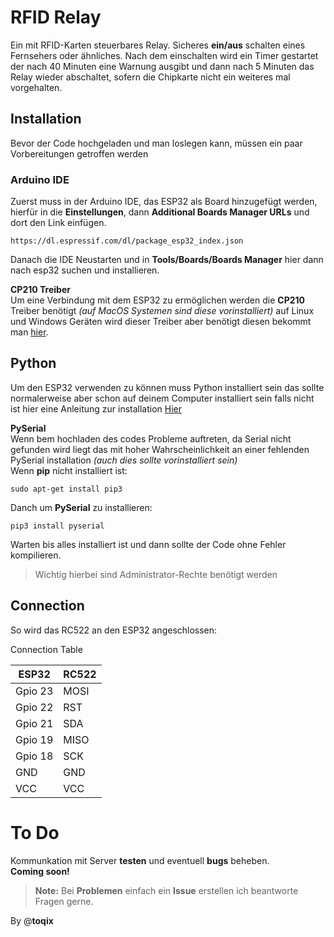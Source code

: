 <h1 id="rfid-relay">RFID Relay</h1>
<p>Ein mit RFID-Karten steuerbares Relay. Sicheres <strong>ein/aus</strong> schalten eines Fernsehers oder ähnliches. Nach dem einschalten wird ein Timer gestartet der nach 40 Minuten eine Warnung ausgibt und dann nach 5 Minuten das Relay wieder abschaltet, sofern die Chipkarte nicht ein weiteres mal vorgehalten.</p>
<h2 id="installation">Installation</h2>
<p>Bevor der Code hochgeladen und man loslegen kann, müssen ein paar Vorbereitungen getroffen werden</p>
<h3 id="arduino-ide">Arduino IDE</h3>
<p>Zuerst muss in der Arduino IDE, das ESP32 als Board hinzugefügt werden, hierfür in die <strong>Einstellungen</strong>, dann <strong>Additional Boards Manager URLs</strong> und dort den Link einfügen.</p>
<pre><code>https://dl.espressif.com/dl/package_esp32_index.json
</code></pre>
<p>Danach die IDE Neustarten und in <strong>Tools/Boards/Boards Manager</strong> hier dann nach esp32 suchen und installieren.</p>
<p><strong>CP210 Treiber</strong><br>
Um eine Verbindung mit dem ESP32 zu ermöglichen werden die <strong>CP210</strong> Treiber benötigt <em>(auf MacOS Systemen sind diese vorinstalliert)</em> auf Linux und Windows Geräten wird dieser Treiber aber benötigt diesen bekommt man  <a href="https://www.silabs.com/products/development-tools/software/usb-to-uart-bridge-vcp-drivers">hier</a>.</p>
<h2 id="python">Python</h2>
<p>Um den ESP32 verwenden zu können muss Python installiert sein das sollte normalerweise aber schon auf deinem Computer installiert sein falls nicht ist hier eine Anleitung zur installation <a href=":</p>
<pre><code>https://www.python.org/downloads/">Hier</a
</code></pre>
<p><strong>PySerial</strong><br>
Wenn bem hochladen des codes Probleme auftreten, da Serial nicht gefunden wird liegt das mit hoher Wahrscheinlichkeit an einer fehlenden PySerial installation <em>(auch dies sollte vorinstalliert sein)</em><br>
Wenn <strong>pip</strong> nicht installiert ist:</p>
<pre><code>sudo apt-get install pip3
</code></pre>
<p>Danch um <strong>PySerial</strong> zu installieren:</p>
<pre><code>pip3 install pyserial
</code></pre>
<p>Warten bis alles installiert ist und dann sollte der Code ohne Fehler kompilieren.</p>
<blockquote>
<p>Wichtig hierbei sind Administrator-Rechte benötigt werden</p>
</blockquote>
<h2 id="connection">Connection</h2>
<p>So wird das RC522 an den ESP32 angeschlossen:<br>
<img src="https://hackster.imgix.net/uploads/attachments/704294/nfc_osc_bb_gBdcDg8Rq9.jpg" alt=""></p>
<p>Connection Table</p>
<table>
<thead>
<tr>
<th>ESP32</th>
<th>RC522</th>
</tr>
</thead>
<tbody>
<tr>
<td>Gpio 23</td>
<td>MOSI</td>
</tr>
<tr>
<td>Gpio 22</td>
<td>RST</td>
</tr>
<tr>
<td>Gpio 21</td>
<td>SDA</td>
</tr>
<tr>
<td>Gpio 19</td>
<td>MISO</td>
</tr>
<tr>
<td>Gpio 18</td>
<td>SCK</td>
</tr>
<tr>
<td>GND</td>
<td>GND</td>
</tr>
<tr>
<td>VCC</td>
<td>VCC</td>
</tr>
</tbody>
</table><h1 id="to-do">To Do</h1>
<p>Kommunkation mit Server <strong>testen</strong> und eventuell <strong>bugs</strong> beheben.<br>
<strong>Coming soon!</strong></p>
<blockquote>
<p><strong>Note:</strong> Bei <strong>Problemen</strong> einfach ein <strong>Issue</strong> erstellen ich beantworte Fragen gerne.</p>
</blockquote>
<p>By @<strong>toqix</strong></p>


